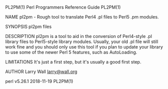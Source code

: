PL2PM(1)                                                                           Perl Programmers Reference Guide                                                                           PL2PM(1)

NAME
       pl2pm - Rough tool to translate Perl4 .pl files to Perl5 .pm modules.

SYNOPSIS
       pl2pm files

DESCRIPTION
       pl2pm is a tool to aid in the conversion of Perl4-style .pl library files to Perl5-style library modules.  Usually, your old .pl file will still work fine and you should only use this tool if
       you plan to update your library to use some of the newer Perl 5 features, such as AutoLoading.

LIMITATIONS
       It's just a first step, but it's usually a good first step.

AUTHOR
       Larry Wall <larry@wall.org>

perl v5.26.1                                                                                  2018-11-19                                                                                      PL2PM(1)

